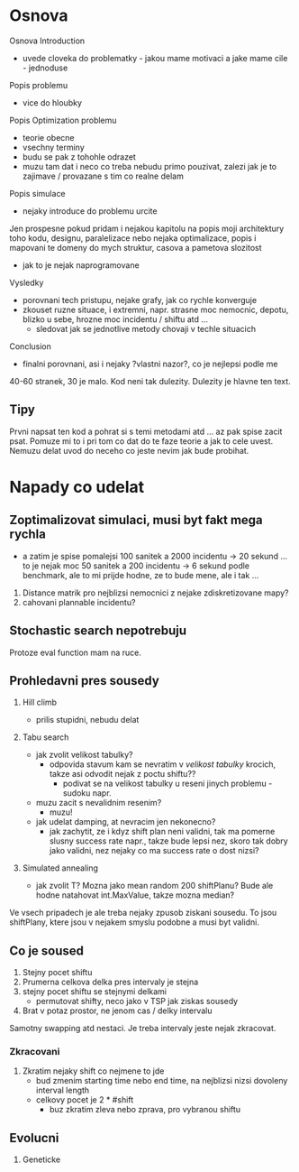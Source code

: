 # Osnova
Osnova
Introduction
* uvede cloveka do problematky - jakou mame motivaci a jake mame cile - jednoduse

Popis problemu
* vice do hloubky

Popis Optimization problemu
* teorie obecne
* vsechny terminy
* budu se pak z tohohle odrazet
* muzu tam dat i neco co treba nebudu primo pouzivat, zalezi jak je to zajimave / provazane s tim co realne delam

Popis simulace
* nejaky introduce do problemu urcite

Jen prospesne pokud pridam i nejakou kapitolu na popis moji architektury toho kodu, designu, paralelizace nebo nejaka optimalizace, popis i mapovani te domeny do mych struktur, casova a pametova slozitost
* jak to je nejak naprogramovane

Vysledky
* porovnani tech pristupu, nejake grafy, jak co rychle konverguje
* zkouset ruzne situace, i extremni, napr. strasne moc nemocnic, depotu, blizko u sebe, hrozne moc incidentu / shiftu atd ...
	* sledovat jak se jednotlive metody chovaji v techle situacich

Conclusion
* finalni porovnani, asi i nejaky ?vlastni nazor?, co je nejlepsi podle me

40-60 stranek, 30 je malo.
Kod neni tak dulezity. Dulezity je hlavne ten text.

## Tipy
Prvni napsat ten kod a pohrat si s temi metodami atd ... az pak spise zacit psat. Pomuze mi to i pri tom co dat do te faze teorie a jak to cele uvest.
Nemuzu delat uvod do neceho co jeste nevim jak bude probihat.

# Napady co udelat
## Zoptimalizovat simulaci, musi byt fakt mega rychla
* a zatim je spise pomalejsi
100 sanitek a 2000 incidentu -> 20 sekund ... to je nejak moc
50 sanitek a 200 incidentu -> 6 sekund podle benchmark, ale to mi prijde hodne, ze to bude mene, ale i tak ...

1. Distance matrik pro nejblizsi nemocnici z nejake zdiskretizovane mapy?
1. cahovani plannable incidentu?

## Stochastic search nepotrebuju
Protoze eval function mam na ruce.

## Prohledavni pres sousedy 
1. Hill climb
	* prilis stupidni, nebudu delat

1. Tabu search
	* jak zvolit velikost tabulky?
		* odpovida stavum kam se nevratim v _velikost tabulky_ krocich, takze asi odvodit nejak z poctu shiftu??
			* podivat se na velikost tabulky u reseni jinych problemu - sudoku napr.
	* muzu zacit s nevalidnim resenim?
		* muzu!
	* jak udelat damping, at nevracim jen nekonecno?
		* jak zachytit, ze i kdyz shift plan neni validni, tak ma pomerne slusny success rate napr., takze bude lepsi nez, skoro tak dobry jako validni, nez nejaky co ma success rate o dost nizsi?

1. Simulated annealing
	* jak zvolit T? Mozna jako mean random 200 shiftPlanu? Bude ale hodne natahovat int.MaxValue, takze mozna median? 

Ve vsech pripadech je ale treba nejaky zpusob ziskani sousedu. To jsou shiftPlany, ktere jsou v nejakem smyslu podobne a musi byt validni.

## Co je soused
1. Stejny pocet shiftu
1. Prumerna celkova delka pres intervaly je stejna
1. stejny pocet shiftu se stejnymi delkami
	* permutovat shifty, neco jako v TSP jak ziskas sousedy
1. Brat v potaz prostor, ne jenom cas / delky intervalu

Samotny swapping atd nestaci. Je treba intervaly jeste nejak zkracovat.


### Zkracovani
1. Zkratim nejaky shift co nejmene to jde
	* bud zmenim starting time nebo end time, na nejblizsi nizsi dovoleny interval length
	* celkovy pocet je 2 * #shift
		* buz zkratim zleva nebo zprava, pro vybranou shiftu

## Evolucni
1. Geneticke


